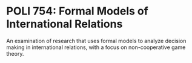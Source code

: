 # POLI 754: Formal Models of International Relations

An examination of research that uses formal models to analyze decision making in international relations, with a focus on non-cooperative game theory.